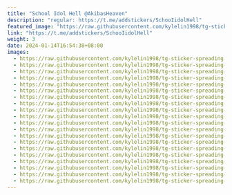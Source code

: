 ```yaml
---
title: "School Idol Hell @AkibasHeaven"
description: "regular: https://t.me/addstickers/SchooIidolHell"
featured_image: "https://raw.githubusercontent.com/kylelin1998/tg-sticker-spreading-worldwide-images/main/img/b80ee34f-7f8d-4a1c-aa25-bfb6c7e248a3.jpg"
link: "https://t.me/addstickers/SchooIidolHell"
weight: 3
date: 2024-01-14T16:54:38+08:00
images:
  - https://raw.githubusercontent.com/kylelin1998/tg-sticker-spreading-worldwide-images/main/img/b80ee34f-7f8d-4a1c-aa25-bfb6c7e248a3.jpg
  - https://raw.githubusercontent.com/kylelin1998/tg-sticker-spreading-worldwide-images/main/img/b1ae4182-a9dc-4f3b-a9ad-01e39663894d.jpg
  - https://raw.githubusercontent.com/kylelin1998/tg-sticker-spreading-worldwide-images/main/img/40b2f42d-1805-45df-b628-a2abe884ada2.jpg
  - https://raw.githubusercontent.com/kylelin1998/tg-sticker-spreading-worldwide-images/main/img/266476a6-501f-4394-b7c9-ae01ae34f9a7.jpg
  - https://raw.githubusercontent.com/kylelin1998/tg-sticker-spreading-worldwide-images/main/img/f04c3a25-e0f1-4a9f-b699-adb3d102b9a1.jpg
  - https://raw.githubusercontent.com/kylelin1998/tg-sticker-spreading-worldwide-images/main/img/b2363ef1-19f5-4638-81fb-14b037c439d5.jpg
  - https://raw.githubusercontent.com/kylelin1998/tg-sticker-spreading-worldwide-images/main/img/2084db9f-6d15-46dd-abc0-4a9569d01e46.jpg
  - https://raw.githubusercontent.com/kylelin1998/tg-sticker-spreading-worldwide-images/main/img/871ee0e0-0aef-42f2-9ca9-3ba72f5f856a.jpg
  - https://raw.githubusercontent.com/kylelin1998/tg-sticker-spreading-worldwide-images/main/img/a1f663ef-bdd9-4a16-947a-1d50802bd3d5.jpg
  - https://raw.githubusercontent.com/kylelin1998/tg-sticker-spreading-worldwide-images/main/img/a259010d-491a-405c-9258-216ec0cdba0e.jpg
  - https://raw.githubusercontent.com/kylelin1998/tg-sticker-spreading-worldwide-images/main/img/930dec37-425a-4883-a7ae-b83f8f91f733.jpg
  - https://raw.githubusercontent.com/kylelin1998/tg-sticker-spreading-worldwide-images/main/img/9b7fe16b-a6bc-4a03-905f-c32617307897.jpg
  - https://raw.githubusercontent.com/kylelin1998/tg-sticker-spreading-worldwide-images/main/img/6d70aa29-1694-4a08-ae42-29c26ebc61aa.jpg
  - https://raw.githubusercontent.com/kylelin1998/tg-sticker-spreading-worldwide-images/main/img/6b9fc2a1-90d9-4a24-909f-3e828a3b0bff.jpg
  - https://raw.githubusercontent.com/kylelin1998/tg-sticker-spreading-worldwide-images/main/img/2b68951e-9372-4223-9945-0188f21f77cb.jpg
  - https://raw.githubusercontent.com/kylelin1998/tg-sticker-spreading-worldwide-images/main/img/8bbdc1e8-a62f-4456-804a-b5116ac48714.jpg
  - https://raw.githubusercontent.com/kylelin1998/tg-sticker-spreading-worldwide-images/main/img/754c6e5a-487a-4923-b5a9-a76d55f9de4f.jpg
  - https://raw.githubusercontent.com/kylelin1998/tg-sticker-spreading-worldwide-images/main/img/81efcce0-f0d4-4f5b-bc5f-b4c333cc9da5.jpg
  - https://raw.githubusercontent.com/kylelin1998/tg-sticker-spreading-worldwide-images/main/img/b591754c-9308-493d-a95d-eb1cd91432e8.jpg
  - https://raw.githubusercontent.com/kylelin1998/tg-sticker-spreading-worldwide-images/main/img/3f6ae56c-d052-4e26-9e25-602da20455fe.jpg
---
```

